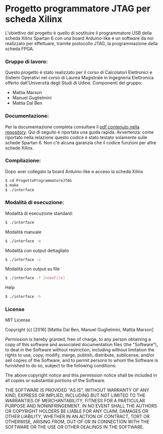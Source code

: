 # Progetto programmatore JTAG per scheda Xilinx
L'obiettivo del progetto è quello di sostituire il programmatore USB della scheda Xilinx Spartan 6 con una board Arduino-like e un software da noi realizzato per effettuare, tramite protocollo JTAG, la programmazione della scheda FPGA.

### Gruppo di lavoro:
Questo progetto è stato realizzato per il corso di Calcolatori Elettronici e Sistemi Operativi nel corso di Laurea Magistrale in Ingegneria Elettronica offerto dall'Università degli Studi di Udine. Componenti del gruppo:
* Mattia Marson
* Manuel Guglielmini
* Mattia Dal Ben

### Documentazione:
Per la documentazione completa consultare il [pdf contenuto nella repository](https://github.com/MattiaDalBen/Programmatore-JTAG-per-Xilinx/blob/master/Relazione%20Progetto%20Programmatore%20JTAG.pdf). Qui di seguito è riportata una guida rapida.
Avvertenza: come riportato nella relazione questo codice è stato testato solamente sulle schede Spartan 6. Non c'è alcuna garanzia che il codice funzioni per altre schede Xilinx.

### Compilazione:
Dopo aver collegato la board Arduino-like e acceso la scheda Xilinx

```sh
$ cd ProgettoProgrammatoreJTAG
$ make
$ ./interface
```

### Modalità di esecuzione:
Modalità di esecuzione standard:
```sh
$ ./interface
```

Modalità manuale
```sh
$ ./interface -m
```

Modalità con output dettagliato
```sh
$ ./interface -v
```

Modalità con output su file
```sh
$ ./interface -f [nomeFile]
```

Help
```sh
$ ./interface -h
```

### License

MIT License

Copyright (c) [2016] [Mattia Dal Ben, Manuel Guglielmini, Mattia Marson]

Permission is hereby granted, free of charge, to any person obtaining a copy
of this software and associated documentation files (the "Software"), to deal
in the Software without restriction, including without limitation the rights
to use, copy, modify, merge, publish, distribute, sublicense, and/or sell
copies of the Software, and to permit persons to whom the Software is
furnished to do so, subject to the following conditions:

The above copyright notice and this permission notice shall be included in all
copies or substantial portions of the Software.

THE SOFTWARE IS PROVIDED "AS IS", WITHOUT WARRANTY OF ANY KIND, EXPRESS OR
IMPLIED, INCLUDING BUT NOT LIMITED TO THE WARRANTIES OF MERCHANTABILITY,
FITNESS FOR A PARTICULAR PURPOSE AND NONINFRINGEMENT. IN NO EVENT SHALL THE
AUTHORS OR COPYRIGHT HOLDERS BE LIABLE FOR ANY CLAIM, DAMAGES OR OTHER
LIABILITY, WHETHER IN AN ACTION OF CONTRACT, TORT OR OTHERWISE, ARISING FROM,
OUT OF OR IN CONNECTION WITH THE SOFTWARE OR THE USE OR OTHER DEALINGS IN THE
SOFTWARE.


